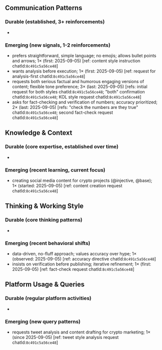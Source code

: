 ## Communication Patterns
### Durable (established, 3+ reinforcements)
-

### Emerging (new signals, 1-2 reinforcements)
- prefers straightforward, simple language; no emojis; allows bullet points and arrows; 1× (first: 2025-09-05) [ref: content style instruction chatId:`8c491c5a56ce48`]
- wants analysis before execution; 1× (first: 2025-09-05) [ref: request for analysis-first chatId:`8c491c5a56ce48`]
- requests both serious factual and humorous engaging versions of content; flexible tone preference; 3× (last: 2025-09-05) [refs: initial request for both styles chatId:`8c491c5a56ce48`; "both" confirmation chatId:`8c491c5a56ce48`; KOL style request chatId:`8c491c5a56ce48`]
- asks for fact-checking and verification of numbers; accuracy prioritized; 2× (last: 2025-09-05) [refs: "check the numbers are they true" chatId:`8c491c5a56ce48`; second fact-check request chatId:`8c491c5a56ce48`]

## Knowledge & Context
### Durable (core expertise, established over time)
-

### Emerging (recent learning, current focus)
- creating social media content for crypto projects (@injective, @base); 1× (started: 2025-09-05) [ref: content creation request chatId:`8c491c5a56ce48`]

## Thinking & Working Style
### Durable (core thinking patterns)
-

### Emerging (recent behavioral shifts)
- data-driven, no-fluff approach; values accuracy over hype; 1× (observed: 2025-09-05) [ref: accuracy directive chatId:`8c491c5a56ce48`]
- insists on verification before publishing; iterative refinement; 1× (first: 2025-09-05) [ref: fact-check request chatId:`8c491c5a56ce48`]

## Platform Usage & Queries
### Durable (regular platform activities)
-

### Emerging (new query patterns)
- requests tweet analysis and content drafting for crypto marketing; 1× (since 2025-09-05) [ref: tweet style analysis request chatId:`8c491c5a56ce48`]